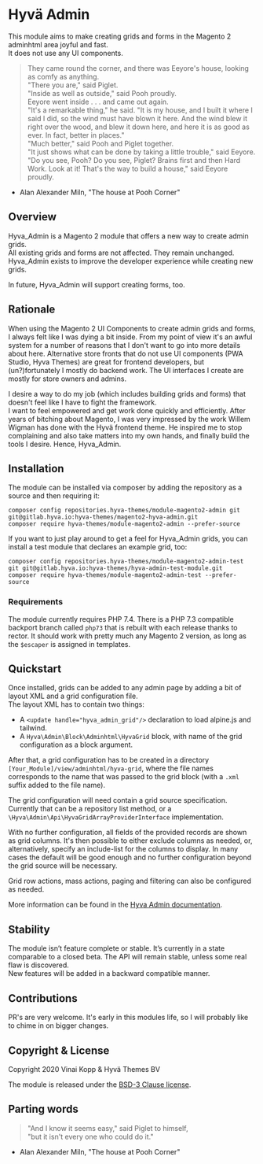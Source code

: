 # Hyvä Admin

This module aims to make creating grids and forms in the Magento 2 adminhtml area joyful and fast.    
It does not use any UI components.

> They  came  round  the  corner,  and there was Eeyore's
  house, looking as comfy as anything.  
          "There you are," said Piglet.  
          "Inside as well as outside," said Pooh proudly.  
          Eeyore went inside . . . and came out again.  
          "It's a remarkable thing," he said. "It  is  my  house,
  and  I built it where I said I did, so the wind must have blown
  it here. And the wind blew it right over the wood, and blew  it
  down  here,  and here it is as good as ever. In fact, better in
  places."  
          "Much better," said Pooh and Piglet together.  
          "It just shows what can be  done  by  taking  a  little
  trouble,"  said Eeyore. "Do you see, Pooh? Do you see, Piglet?
  Brains first and then Hard Work. Look at it! That's the way  to
  build a house," said Eeyore proudly.

- Alan Alexander Miln, "The house at Pooh Corner"

## Overview

Hyva_Admin is a Magento 2 module that offers a new way to create admin grids.  
All existing grids and forms are not affected. They remain unchanged.  
Hyva_Admin exists to improve the developer experience while creating new grids.

In future, Hyva_Admin will support creating forms, too.

## Rationale

When using the Magento 2 UI Components to create admin grids and forms, I always felt like I was dying a bit inside. From my point of view it's an awful system for a number of reasons that I don't want to go into more details about here.
Alternative store fronts that do not use UI components (PWA Studio, Hyva Themes) are great for frontend developers, but (un?)fortunately I mostly do backend work. The UI interfaces I create are mostly for store owners and admins.
 
I desire a way to do my job (which includes building grids and forms) that doesn't feel like I have to fight the framework.  
I want to feel empowered and get work done quickly and efficiently.
After years of bitching about Magento, I was very impressed by the work Willem Wigman has done with the Hyvä frontend theme.
He inspired me to stop complaining and also take matters into my own hands, and finally build the tools I desire.
Hence, Hyva_Admin. 


## Installation

The module can be installed via composer by adding the repository as a source and then requiring it: 

```
composer config repositories.hyva-themes/module-magento2-admin git git@gitlab.hyva.io:hyva-themes/magento2-hyva-admin.git
composer require hyva-themes/module-magento2-admin --prefer-source
```

If you want to just play around to get a feel for Hyva_Admin grids, you can install a test module that declares an example grid, too:

```
composer config repositories.hyva-themes/module-magento2-admin-test git git@gitlab.hyva.io:hyva-themes/hyva-admin-test-module.git
composer require hyva-themes/module-magento2-admin-test --prefer-source
```

### Requirements

The module currently requires PHP 7.4. There is a PHP 7.3 compatible backport branch called `php73` that is rebuilt with each release thanks to rector.
It should work with pretty much any Magento 2 version, as long as the `$escaper` is assigned in templates.


## Quickstart

Once installed, grids can be added to any admin page by adding a bit of layout XML and a grid configuration file.  
The layout XML has to contain two things:

* A `<update handle="hyva_admin_grid"/>` declaration to load alpine.js and tailwind.
* A `Hyva\Admin\Block\Adminhtml\HyvaGrid` block, with name of the grid configuration as a block argument.

After that, a grid configuration has to be created in a directory `[Your_Module]/view/adminhtml/hyva-grid`, where the
file names corresponds to the name that was passed to the grid block (with a `.xml` suffix added to the file name).

The grid configuration will need contain a grid source specification. Currently that can be a repository list method, or a
`\Hyva\Admin\Api\HyvaGridArrayProviderInterface` implementation.

With no further configuration, all fields of the provided records are shown as grid columns.
It's then possible to either exclude columns as needed, or, alternatively, specify an include-list for the columns to display.
In many cases the default will be good enough and no further configuration beyond the grid source will be necessary.

Grid row actions, mass actions, paging and filtering can also be configured as needed.

More information can be found in the [Hyva Admin documentation](./doc/).

## Stability

The module isn’t feature complete or stable. It’s currently in a state comparable to a closed beta.
The API will remain stable, unless some real flaw is discovered.  
New features will be added in a backward compatible manner.  

## Contributions

PR's are very welcome.
It's early in this modules life, so I will probably like to chime in on bigger changes.

## Copyright & License

Copyright 2020 Vinai Kopp & Hyvä Themes BV

The module is released under the [BSD-3 Clause license](LICENSE.txt).

## Parting words

> "And  I  know  it  seems easy," said Piglet to himself,  
  "but it isn't every one who could do it."  
- Alan Alexander Miln, "The house at Pooh Corner"
